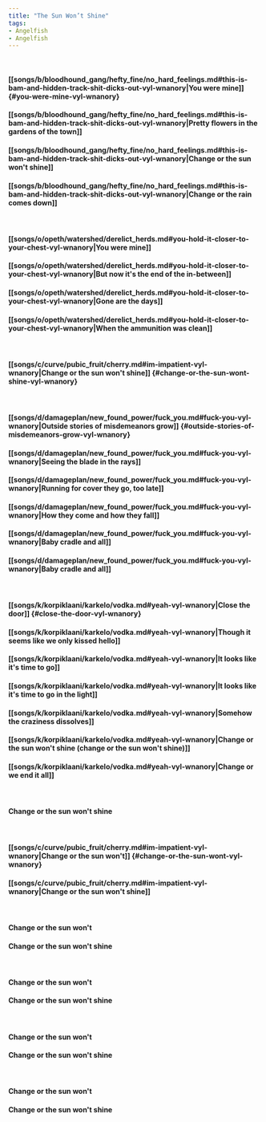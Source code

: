 ```yaml
---
title: "The Sun Won’t Shine"
tags:
- Angelfish
- Angelfish
---
```

&nbsp;
#### [[songs/b/bloodhound_gang/hefty_fine/no_hard_feelings.md#this-is-bam-and-hidden-track-shit-dicks-out-vyl-wnanory|You were mine]] {#you-were-mine-vyl-wnanory}
#### [[songs/b/bloodhound_gang/hefty_fine/no_hard_feelings.md#this-is-bam-and-hidden-track-shit-dicks-out-vyl-wnanory|Pretty flowers in the gardens of the town]]
#### [[songs/b/bloodhound_gang/hefty_fine/no_hard_feelings.md#this-is-bam-and-hidden-track-shit-dicks-out-vyl-wnanory|Change or the sun won't shine]]
#### [[songs/b/bloodhound_gang/hefty_fine/no_hard_feelings.md#this-is-bam-and-hidden-track-shit-dicks-out-vyl-wnanory|Change or the rain comes down]]
&nbsp;
#### [[songs/o/opeth/watershed/derelict_herds.md#you-hold-it-closer-to-your-chest-vyl-wnanory|You were mine]]
#### [[songs/o/opeth/watershed/derelict_herds.md#you-hold-it-closer-to-your-chest-vyl-wnanory|But now it's the end of the in-between]]
#### [[songs/o/opeth/watershed/derelict_herds.md#you-hold-it-closer-to-your-chest-vyl-wnanory|Gone are the days]]
#### [[songs/o/opeth/watershed/derelict_herds.md#you-hold-it-closer-to-your-chest-vyl-wnanory|When the ammunition was clean]]
&nbsp;
#### [[songs/c/curve/pubic_fruit/cherry.md#im-impatient-vyl-wnanory|Change or the sun won't shine]] {#change-or-the-sun-wont-shine-vyl-wnanory}
&nbsp;
#### [[songs/d/damageplan/new_found_power/fuck_you.md#fuck-you-vyl-wnanory|Outside stories of misdemeanors grow]] {#outside-stories-of-misdemeanors-grow-vyl-wnanory}
#### [[songs/d/damageplan/new_found_power/fuck_you.md#fuck-you-vyl-wnanory|Seeing the blade in the rays]]
#### [[songs/d/damageplan/new_found_power/fuck_you.md#fuck-you-vyl-wnanory|Running for cover they go, too late]]
#### [[songs/d/damageplan/new_found_power/fuck_you.md#fuck-you-vyl-wnanory|How they come and how they fall]]
#### [[songs/d/damageplan/new_found_power/fuck_you.md#fuck-you-vyl-wnanory|Baby cradle and all]]
#### [[songs/d/damageplan/new_found_power/fuck_you.md#fuck-you-vyl-wnanory|Baby cradle and all]]
&nbsp;
#### [[songs/k/korpiklaani/karkelo/vodka.md#yeah-vyl-wnanory|Close the door]] {#close-the-door-vyl-wnanory}
#### [[songs/k/korpiklaani/karkelo/vodka.md#yeah-vyl-wnanory|Though it seems like we only kissed hello]]
#### [[songs/k/korpiklaani/karkelo/vodka.md#yeah-vyl-wnanory|It looks like it's time to go]]
#### [[songs/k/korpiklaani/karkelo/vodka.md#yeah-vyl-wnanory|It looks like it's time to go in the light]]
#### [[songs/k/korpiklaani/karkelo/vodka.md#yeah-vyl-wnanory|Somehow the craziness dissolves]]
#### [[songs/k/korpiklaani/karkelo/vodka.md#yeah-vyl-wnanory|Change or the sun won't shine (change or the sun won't shine)]]
#### [[songs/k/korpiklaani/karkelo/vodka.md#yeah-vyl-wnanory|Change or we end it all]]
&nbsp;
#### Change or the sun won't shine
&nbsp;
#### [[songs/c/curve/pubic_fruit/cherry.md#im-impatient-vyl-wnanory|Change or the sun won't]] {#change-or-the-sun-wont-vyl-wnanory}
#### [[songs/c/curve/pubic_fruit/cherry.md#im-impatient-vyl-wnanory|Change or the sun won't shine]]
&nbsp;
#### Change or the sun won't 
#### Change or the sun won't shine
&nbsp;
#### Change or the sun won't 
#### Change or the sun won't shine
&nbsp;
#### Change or the sun won't 
#### Change or the sun won't shine
&nbsp;
#### Change or the sun won't 
#### Change or the sun won't shine
